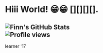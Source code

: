 # Hiii World! 😁😁 [][][][].

![Finn's GitHub Stats](https://github-readme-stats.vercel.app/api?username=zuckclaw&show_icons=true&theme=tokyonight)<br>
![Profile views](https://komarev.com/ghpvc/?username=zuckclaw&color=blue)
-
learner 
'17


<!--
**zuckclaw/zuckclaw** is a ✨ _special_ ✨ repository because its `README.md` (this file) appears on your GitHub profile.

Here are some ideas to get you started:

- 🔭 I’m currently working on ...
- 🌱 I’m currently learning ...
- 👯 I’m looking to collaborate on ...
- 🤔 I’m looking for help with ...
- 💬 Ask me about ...
- 📫 How to reach me: ...
- 😄 Pronouns: ...
- ⚡ Fun fact: ...
-->
